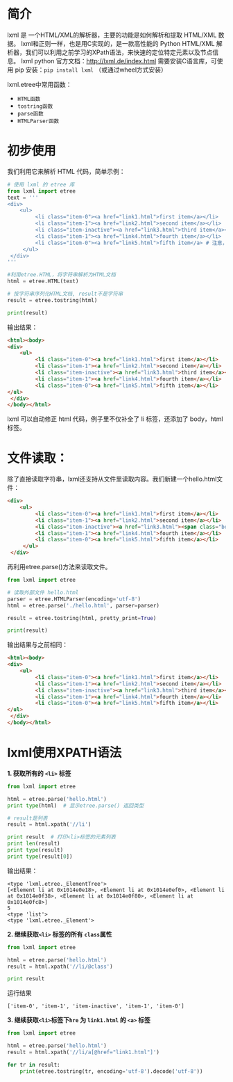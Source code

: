 # 简介
lxml 是 一个HTML/XML的解析器，主要的功能是如何解析和提取 HTML/XML 数据。
lxml和正则一样，也是用C实现的，是一款高性能的 Python HTML/XML 解析器，我们可以利用之前学习的XPath语法，来快速的定位特定元素以及节点信息。
lxml python 官方文档：http://lxml.de/index.html
需要安装C语言库，可使用 pip 安装：`pip install lxml` （或通过wheel方式安装）

lxml.etree中常用函数：
- `HTML函数`
- `tostring函数`
- `parse函数`
- `HTMLParser函数`

# 初步使用
我们利用它来解析 HTML 代码，简单示例：
```python
# 使用 lxml 的 etree 库
from lxml import etree 
text = '''
<div>
    <ul>
         <li class="item-0"><a href="link1.html">first item</a></li>
         <li class="item-1"><a href="link2.html">second item</a></li>
         <li class="item-inactive"><a href="link3.html">third item</a></li>
         <li class="item-1"><a href="link4.html">fourth item</a></li>
         <li class="item-0"><a href="link5.html">fifth item</a> # 注意，此处缺少一个 </li> 闭合标签
     </ul>
 </div>
'''

#利用etree.HTML，将字符串解析为HTML文档
html = etree.HTML(text) 

# 按字符串序列化HTML文档, result不是字符串
result = etree.tostring(html) 

print(result)
```

输出结果：
```html
<html><body>
<div>
    <ul>
         <li class="item-0"><a href="link1.html">first item</a></li>
         <li class="item-1"><a href="link2.html">second item</a></li>
         <li class="item-inactive"><a href="link3.html">third item</a></li>
         <li class="item-1"><a href="link4.html">fourth item</a></li>
         <li class="item-0"><a href="link5.html">fifth item</a></li>
</ul>
 </div>
</body></html>
```
lxml 可以自动修正 html 代码，例子里不仅补全了 li 标签，还添加了 body，html 标签。

# 文件读取：
除了直接读取字符串，lxml还支持从文件里读取内容。我们新建一个hello.html文件：

```html
<div>
    <ul>
         <li class="item-0"><a href="link1.html">first item</a></li>
         <li class="item-1"><a href="link2.html">second item</a></li>
         <li class="item-inactive"><a href="link3.html"><span class="bold">third item</span></a></li>
         <li class="item-1"><a href="link4.html">fourth item</a></li>
         <li class="item-0"><a href="link5.html">fifth item</a></li>
     </ul>
 </div>
```

再利用etree.parse()方法来读取文件。
```python
from lxml import etree

# 读取外部文件 hello.html
parser = etree.HTMLParser(encoding='utf-8')
html = etree.parse('./hello.html', parser=parser)

result = etree.tostring(html, pretty_print=True)

print(result)
```

输出结果与之前相同：
```html
<html><body>
<div>
    <ul>
         <li class="item-0"><a href="link1.html">first item</a></li>
         <li class="item-1"><a href="link2.html">second item</a></li>
         <li class="item-inactive"><a href="link3.html">third item</a></li>
         <li class="item-1"><a href="link4.html">fourth item</a></li>
         <li class="item-0"><a href="link5.html">fifth item</a></li>
</ul>
 </div>
</body></html>
```
# lxml使用XPATH语法
**1. 获取所有的 `<li>` 标签**
```python
from lxml import etree

html = etree.parse('hello.html')
print type(html)  # 显示etree.parse() 返回类型

# result是列表
result = html.xpath('//li')

print result  # 打印<li>标签的元素列表
print len(result)
print type(result)
print type(result[0])
```

输出结果：
```
<type 'lxml.etree._ElementTree'>
[<Element li at 0x1014e0e18>, <Element li at 0x1014e0ef0>, <Element li at 0x1014e0f38>, <Element li at 0x1014e0f80>, <Element li at 0x1014e0fc8>]
5
<type 'list'>
<type 'lxml.etree._Element'>
```

**2. 继续获取`<li>` 标签的所有 `class`属性**
```python
from lxml import etree

html = etree.parse('hello.html')
result = html.xpath('//li/@class')

print result
```

运行结果
```
['item-0', 'item-1', 'item-inactive', 'item-1', 'item-0']
```

**3. 继续获取`<li>`标签下`hre` 为 `link1.html` 的 `<a>` 标签**
```python
from lxml import etree

html = etree.parse('hello.html')
result = html.xpath('//li/a[@href="link1.html"]')

for tr in result:
    print(etree.tostring(tr, encoding='utf-8').decode('utf-8'))
```
